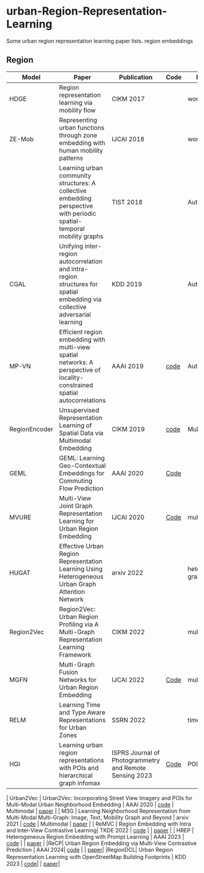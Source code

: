 # urban-Region-Representation-Learning
Some urban region representation learning paper lists. region embeddings


## Region

| Model      | Paper                                                        | Publication                                             | Code                                                 | Remarks             | Paper             |
| ---------- | ------------------------------------------------------------ | ------------------------------------------------------- | ---------------------------------------------------- | ------------------- |-------------------|
| HDGE       | Region representation learning via mobility flow             | CIKM 2017                                               |                                                      | word2vec            | [paper](https://dl.acm.org/doi/10.1145/3132847.3133006) |
| ZE-Mob     | Representing urban functions through zone embedding with human mobility patterns | IJCAI 2018                                              |                                                      | word2vec            | [paper](https://www.ijcai.org/proceedings/2018/0545.pdf) |
|            | Learning urban community structures: A collective embedding perspective with periodic spatial-temporal mobility graphs | TIST 2018                                               |                                                      | Auto-Encoder        | [paper](https://dl.acm.org/doi/pdf/10.1145/3209686) |
| CGAL       | Unifying inter-region autocorrelation and intra-region structures for spatial embedding via collective adversarial learning | KDD 2019                                                |                                                      | Auto-Encoder        | [paper](http://urban-computing.com/pdf/yunchao.pdf) |
| MP-VN      | Efficient region embedding with multi-view spatial networks: A perspective of locality-constrained spatial autocorrelations | AAAI 2019                                               | [code](https://github.com/porterjenkins/region-encoder/tree/master/model)                                                     | Auto-Encoder        | [paper](https://ojs.aaai.org/index.php/AAAI/article/download/3879/3757) |
| RegionEncoder | Unsupervised Representation Learning of Spatial Data via Multimodal Embedding | CIKM 2019                                               | [code](https://github.com/porterjenkins/region-encoder)                                                     | Multimodal          | [paper](https://dl.acm.org/doi/pdf/10.1145/3357384.3358001) |
| GEML       | GEML: Learning Geo-Contextual Embeddings for Commuting Flow Prediction | AAAI 2020                                               | [Code](https://github.com/jackmiemie/GMEL)                   |                     | [paper](https://arxiv.org/pdf/2005.01690) |
| MVURE      | Multi-View Joint Graph Representation Learning for Urban Region Embedding | IJCAI 2020                                              | [Code](https://github.com/mingyangzhang/mv-region-embedding) | multi-graph         | [paper](https://www.ijcai.org/proceedings/2020/0611.pdf) |
| HUGAT      | Effective Urban Region Representation Learning Using Heterogeneous Urban Graph Attention Network | arxiv 2022                                              |                                                      | heterogeneous graph | [paper](https://arxiv.org/pdf/2202.09021) |
| Region2Vec | Region2Vec: Urban Region Profiling via A Multi-Graph Representation Learning Framework | CIKM 2022                                               |                                                      | multi-graph         | [paper](https://arxiv.org/pdf/2202.02074) |
| MGFN       | Multi-Graph Fusion Networks for Urban Region Embedding       | IJCAI 2022                                              | [Code](https://github.com/wushangbin/MGFN)                   | multi-graph         | [paper](https://arxiv.org/pdf/2201.09760) |
| RELM       | Learning Time and Type Aware Representations for Urban Zones | SSRN 2022                                               |                                                      | time-aware          | [paper](https://papers.ssrn.com/sol3/papers.cfm?abstract_id=4056772) |
| HGI        | Learning urban region representations with POIs and hierarchical graph infomax | ISPRS Journal of Photogrammetry and Remote Sensing 2023 | [Code](https://github.com/RightBank/HGI)                     | POI-Region          | [paper](https://www.sciencedirect.com/science/article/abs/pii/S0924271622003148) |

| Urban2Vec  | Urban2Vec: Incorporating Street View Imagery and POIs for Multi-Modal Urban Neighborhood Embedding | AAAI 2020                                               | [code](https://github.com/wangzhecheng/urban2vec_)                                                      | Multimodal          | [paper](https://arxiv.org/pdf/2001.11101) |
| M3G    | Learning Neighborhood Representation from Multi-Modal Multi-Graph: Image, Text, Mobility Graph and Beyond | arxiv 2021                                              | [code](https://github.com/tianyuanhuang/M3G)                                                     | Multimodal          | [paper](https://arxiv.org/pdf/2105.02489) |
| ReMVC    | Region Embedding with Intra and Inter-View Contrastive Learning| TKDE 2022                                              | [code](https://github.com/Liang-NTU/ReMVC)                                                   |          | [paper](https://arxiv.org/pdf/2211.08975) |
| HREP    | Heterogeneous Region Embedding with Prompt Learning | AAAI 2023                                              | [code](https://github.com/slzhou-xy/HREP/tree/main)                                                     |           | [paper](https://ojs.aaai.org/index.php/AAAI/article/download/25625/25397) |
|ReCP| Urban Region Embedding via Multi-View Contrastive Prediction | AAAI 2024|  [code](https://github.com/lizc-sdu/ReCP/tree/main) | | [paper](https://arxiv.org/pdf/2312.09681)|
|RegionDCL| Urban Region Representation Learning ｗith OpenStreetMap Building Footprints | KDD 2023 | [code](https://github.com/LightChaser666/RegionDCL/tree/master)| | [paper](https://dl.acm.org/doi/pdf/10.1145/3580305.3599538)|
